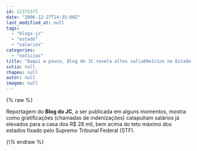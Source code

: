 ```yaml
---
id: 12375372
date: "2006-12-27T14:35:00Z"
last_modified_at: null
tags:
  - "blogs-jc"
  - "estado"
  - "salarios"
categories:
  - "noticias"
title: "Daqui a pouco, Blog do JC revela altos sal\u00e1rios no Estado.  Gratifica\u00e7\u00f5es elevam sal\u00e1rios para R$ 28,5 mil"
sutia: null
chapeu: null
autor: null
imagem: null
---
```

{\% raw %}
<p><P>Reportagem do <STRONG>Blog do JC</STRONG>, a ser publicada em alguns momentos, mostra como gratificações (chamadas de indenizações) catapultam salários já elevados para a casa dos R$ 28 mil, bem acima do teto máximo dos estados fixado pelo Supremo Tribunal Federal (STF).</P> </p>
{\% endraw %}